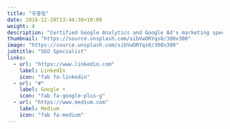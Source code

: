 ```yaml
---
title: "유홍림"
date: 2018-12-20T13:44:30+10:00
weight: 4
description: "Certified Google Analytics and Google Ad's marketing specialist."
thumbnail: "https://source.unsplash.com/sibVwORYqs0/300x300"
image: "https://source.unsplash.com/sibVwORYqs0/300x300"
jobtitle: "SEO Specialist"
links:
  - url: "https://www.linkedin.com"
    label: LinkedIn
    icon: "fab fa-linkedin"
  - url: "#"
    label: Google +
    icon: "fab fa-google-plus-g"
  - url: "https://www.medium.com"
    label: Medium
    icon: "fab fa-medium"
---
```

